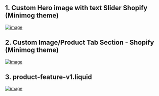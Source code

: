 
## 1. Custom Hero image with text Slider  Shopify (Minimog theme)
[<img src="https://i.ibb.co.com/4nYX7dqr/image.png" alt="image" border="0">](https://ibb.co.com/Txb7kLf3)


## 2. Custom Image/Product Tab Section - Shopify (Minimog theme)
[<img src="https://i.ibb.co.com/VWJQRjMc/image.png" alt="image" border="0">](https://ibb.co.com/ns6n9gQN)


## 3. product-feature-v1.liquid

[<img src="https://i.ibb.co.com/Q36mmxFW/image.png" alt="image" border="0">](https://ibb.co.com/ZphTTb6Q)
